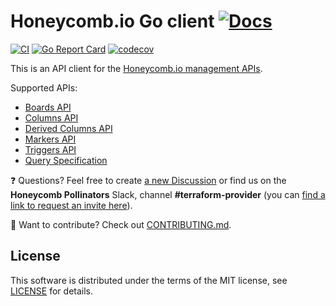 # Honeycomb.io Go client [![Docs][doc-badge]][doc-link]

[doc-badge]: https://pkg.go.dev/badge/github.com/kvrhdn/go-honeycombio
[doc-link]: https://pkg.go.dev/github.com/kvrhdn/go-honeycombio

[![CI](https://github.com/kvrhdn/go-honeycombio/workflows/CI/badge.svg)](https://github.com/kvrhdn/go-honeycombio/actions)
[![Go Report Card](https://goreportcard.com/badge/github.com/kvrhdn/go-honeycombio)](https://goreportcard.com/report/github.com/kvrhdn/go-honeycombio)
[![codecov](https://codecov.io/gh/kvrhdn/go-honeycombio/branch/main/graph/badge.svg)](https://codecov.io/gh/kvrhdn/go-honeycombio)

This is an API client for the [Honeycomb.io management APIs](https://docs.honeycomb.io/api/).

Supported APIs:

- [Boards API](https://docs.honeycomb.io/api/boards-api/)
- [Columns API](https://docs.honeycomb.io/api/columns/)
- [Derived Columns API](https://docs.honeycomb.io/api/derived_columns/)
- [Markers API](https://docs.honeycomb.io/api/markers/)
- [Triggers API](https://docs.honeycomb.io/api/triggers/)
- [Query Specification](https://docs.honeycomb.io/api/query-specification/)

❓ Questions? Feel free to create [a new Discussion](https://github.com/kvrhdn/go-honeycombio/discussions) or find us on the **Honeycomb Pollinators** Slack, channel **#terraform-provider** (you can [find a link to request an invite here](https://www.honeycomb.io/blog/spread-the-love-appreciating-our-pollinators-community/)).

🔧 Want to contribute? Check out [CONTRIBUTING.md](./CONTRIBUTING.md).

## License

This software is distributed under the terms of the MIT license, see [LICENSE](./LICENSE) for details.
